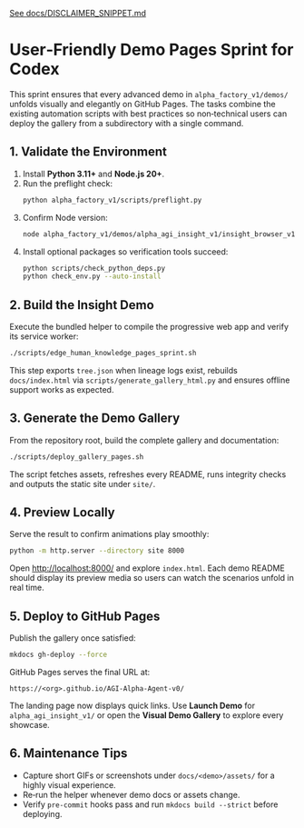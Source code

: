 [See docs/DISCLAIMER_SNIPPET.md](DISCLAIMER_SNIPPET.md)

# User‑Friendly Demo Pages Sprint for Codex

This sprint ensures that every advanced demo in `alpha_factory_v1/demos/` unfolds visually and elegantly on GitHub Pages. The tasks combine the existing automation scripts with best practices so non‑technical users can deploy the gallery from a subdirectory with a single command.

## 1. Validate the Environment
1. Install **Python 3.11+** and **Node.js 20+**.
2. Run the preflight check:
   ```bash
   python alpha_factory_v1/scripts/preflight.py
   ```
3. Confirm Node version:
   ```bash
   node alpha_factory_v1/demos/alpha_agi_insight_v1/insight_browser_v1/build/version_check.js
   ```
4. Install optional packages so verification tools succeed:
   ```bash
   python scripts/check_python_deps.py
   python check_env.py --auto-install
   ```

## 2. Build the Insight Demo
Execute the bundled helper to compile the progressive web app and verify its service worker:
```bash
./scripts/edge_human_knowledge_pages_sprint.sh
```
This step exports `tree.json` when lineage logs exist, rebuilds
`docs/index.html` via `scripts/generate_gallery_html.py` and ensures offline
support works as expected.

## 3. Generate the Demo Gallery
From the repository root, build the complete gallery and documentation:
```bash
./scripts/deploy_gallery_pages.sh
```
The script fetches assets, refreshes every README, runs integrity checks and outputs the static site under `site/`.

## 4. Preview Locally
Serve the result to confirm animations play smoothly:
```bash
python -m http.server --directory site 8000
```
Open <http://localhost:8000/> and explore `index.html`. Each demo README should display its preview media so users can watch the scenarios unfold in real time.

## 5. Deploy to GitHub Pages
Publish the gallery once satisfied:
```bash
mkdocs gh-deploy --force
```
GitHub Pages serves the final URL at:
```
https://<org>.github.io/AGI-Alpha-Agent-v0/
```
The landing page now displays quick links. Use **Launch Demo** for `alpha_agi_insight_v1/` or open the **Visual Demo Gallery** to explore every showcase.

## 6. Maintenance Tips
- Capture short GIFs or screenshots under `docs/<demo>/assets/` for a highly visual experience.
- Re‑run the helper whenever demo docs or assets change.
- Verify `pre-commit` hooks pass and run `mkdocs build --strict` before deploying.
